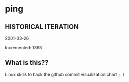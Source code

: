 # ping

## HISTORICAL ITERATION
2001-03-26

Incremented: 1393

## What is this?? 
Linux skills to hack the github commit visualization chart `;-)`
